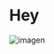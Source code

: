 # Hey

![imagen](https://user-images.githubusercontent.com/72467699/184540342-6c4559df-0b90-40fc-aeb1-4889bc636860.png)
